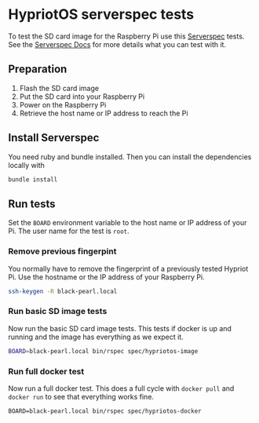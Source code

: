 # HypriotOS serverspec tests

To test the SD card image for the Raspberry Pi use this [Serverspec](http://serverspec.org) tests. See the [Serverspec Docs](http://serverspec.org/resource_types.html) for more details what you can test with it.

## Preparation

1. Flash the SD card image
2. Put the SD card into your Raspberry Pi
3. Power on the Raspberry Pi
4. Retrieve the host name or IP address to reach the Pi

## Install Serverspec

You need ruby and bundle installed. Then you can install the dependencies locally with

```bash
bundle install
```

## Run tests

Set the `BOARD` environment variable to the host name or
IP address of your Pi. The user name for the test is `root`.

### Remove previous fingerpint

You normally have to remove the fingerprint of a previously tested Hypriot Pi.
Use the hostname or the IP address of your Raspberry Pi.

```bash
ssh-keygen -R black-pearl.local
```

### Run basic SD image tests

Now run the basic SD card image tests. This tests if docker is up and running and the image has everything as we expect it.

```bash
BOARD=black-pearl.local bin/rspec spec/hypriotos-image
```

### Run full docker test

Now run a full docker test. This does a full cycle with `docker pull` and `docker run` to see that everything works fine.

```
BOARD=black-pearl.local bin/rspec spec/hypriotos-docker
```
